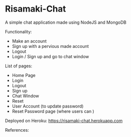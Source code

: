 # Risamaki-Chat

A simple chat application made using NodeJS and MongoDB

Functionality: 
* Make an account 
* Sign up with a pervious made account
* Logout
* Login / Sign up and go to chat window

List of pages:
* Home Page
* Login
* Logout
* Sign up
* Chat Window 
* Reset 
* User Account (to update password)
* Reset Password page (where users can )

Deployed on Heroku: https://risamaki-chat.herokuapp.com

References: 
